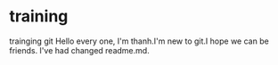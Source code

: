 # training
trainging git
Hello every one, I'm thanh.I'm new to git.I hope we can be friends.
I've had changed readme.md.
